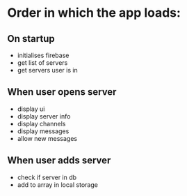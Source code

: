 # Order in which the app loads:

## On startup
* initialises firebase
* get list of servers
* get servers user is in

## When user opens server
* display ui
* display server info
* display channels
* display messages
* allow new messages

## When user adds server
* check if server in db
* add to array in local storage
